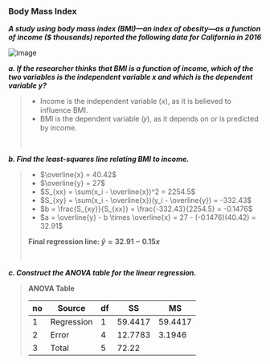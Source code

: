 ### Body Mass Index

***A study using body mass
index (BMI)—an index of obesity—as a function
of income ($ thousands) reported the following
data for California in 2016***

![image](https://github.com/user-attachments/assets/7a643f67-943b-456c-a414-ea04fe202627)

***a. If the researcher thinks that BMI is a function of
income, which of the two variables is the independent
variable x and which is the dependent variable y?***
>
>- Income is the independent variable (𝑥), as it is believed to influence BMI.
>- BMI is the dependent variable (𝑦), as it depends on or is predicted by income.
>
><br/>
***b. Find the least-squares line relating BMI to income.***
>
>- $\overline{x} = 40.42$
>- $\overline{y} = 27$
>- $S_{xx} = \sum(x_i - \overline{x})^2 = 2254.5$
>- $S_{xy} = \sum(x_i - \overline{x})(y_i - \overline{y}) = -332.43$
>- $b = \frac{S_{xy}}{S_{xx}} = \frac{-332.43}{2254.5} = -0.1476$
>- $a = \overline{y} - b \times \overline{x} = 27 - (-0.1476)(40.42) = 32.91$
>
>**Final regression line: $\hat{y} = 32.91 - 0.15 x$**
>
><br/>
***c. Construct the ANOVA table for the linear regression.***
>
>**ANOVA Table**
>
>|no|Source    |df  |SS  |MS            |
>|--|----------|----|----|--------------|
>|1 |Regression|1 |59.4417 |59.4417   |
>|2 |Error     |4|12.7783 |3.1946|
>|3 |Total     |5|72.22|  |
